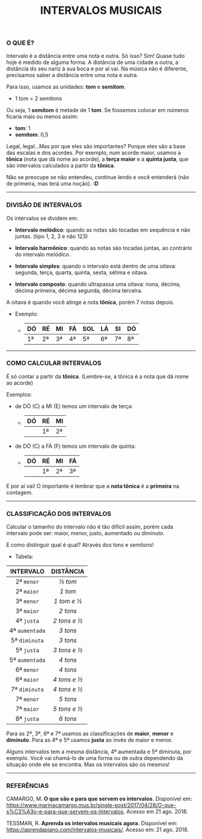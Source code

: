 <h1 align = "center">INTERVALOS MUSICAIS</h1>

<br>

### O QUE É?

Intervalo é a distância entre uma nota e outra. Só isso? Sim! Quase tudo hoje é medido de alguma forma. A distância de uma cidade a outra, a distância do seu nariz à sua boca e por aí vai. Na música não é diferente, precisamos saber a distância entre uma nota e outra.

Para isso, usamos as unidades: **tom** e **semitom**.

- 1 tom = 2 semitons

Ou seja, 1 **semitom** é metade de 1 **tom**. Se fossemos colocar em números ficaria mais ou menos assim:

- **tom**: 1
- **semitom**: 0,5

Legal, legal...Mas por que eles são importantes? Porque eles são a base das escalas e dos acordes. Por exemplo, num acorde maior, usamos a **tônica** (nota que dá nome ao acorde), a **terça maior** e a **quinta justa**, que são intervalos calculados a partir da **tônica**.

Não se preocupe se não entendeu, continue lendo e você entenderá (não de primeira, mas terá uma noção). **:D**

___

### DIVISÃO DE INTERVALOS

Os intervalos se dividem em:

- **Intervalo melódico**: quando as notas são tocadas em sequência e não juntas. (tipo 1, 2, 3 e não 123)

- **Intervalo harmônico**: quando as notas são tocadas juntas, ao contrário do intervalo melódico.

- **Intervalo simples**: quando o intervalo está dentro de uma oitava: segunda, terça, quarta, quinta, sexta, sétima e oitava.

- **Intervalo composto**: quando ultrapassa uma oitava: nona, décima, décima primeira, décima segunda, décima terceira.

A oitava é quando você atinge a nota **tônica**, porém 7 notas depois.

- Exemplo:

	- | DÓ | RÉ | MI | FÁ | SOL | LÁ | SI | DÓ |
	  | -  | -  | -  | -  |  -  | -  | -  |  - |
	  | 1ª | 2ª | 3ª | 4ª | 5ª  | 6ª | 7ª | 8ª |

___

### COMO CALCULAR INTERVALOS

É só contar a partir da **tônica**. (Lembre-se, a tônica é a nota que dá nome ao acorde)

Exemplos:

- de DÓ (C) a MI (E) temos um intervalo de terça:

	- | DÓ | RÉ | MI |
  	  | -  | -  | -  |
          | 1ª | 2ª | 3ª |


- de DÓ (C) a FÁ (F) temos um intervalo de quinta:

	- | DÓ | RÉ | MI | FÁ |
  	  | -  | -  | -  | -  |
          | 1ª | 2ª | 3ª | 4ª |

E por aí vai! O importante é lembrar que a **nota tônica** é a **primeira** na contagem.

___

### CLASSIFICAÇÃO DOS INTERVALOS

Calcular o tamanho do intervalo não é tão difícil assim, porém cada intervalo pode ser: maior, menor, justo, aumentado ou diminuto.

E como distinguir qual é qual? Através dos tons e semitons!

- Tabela:

|   INTERVALO    |   DISTÂNCIA  |
|      :-:       |     :-:      |
| 2ª `menor`     | *½ tom*      |
| 2ª `maior`     | *1 tom*      |
| 3ª `menor`     | *1 tom e ½*  |
| 3ª `maior`     | *2 tons*     |
| 4ª `justa`     | *2 tons e ½* |
| 4ª `aumentada` | *3 tons*     |
| 5ª `diminuta`  | *3 tons*     |
| 5ª `justa`     | *3 tons e ½* |
| 5ª `aumentada` | *4 tons*     |
| 6ª `menor`     | *4 tons*     |
| 6ª `maior`     | *4 tons e ½* |
| 7ª `diminuta`  | *4 tons e ½* |
| 7ª `menor`     | *5 tons*     |
| 7ª `maior`     | *5 tons e ½* |
| 8ª `justa`     | *6 tons*     |

Para as 2ª, 3ª, 6ª e 7ª usamos as classificações de **maior**, **menor** e **diminuto**. Para as 4ª e 5ª usamos **justa** ao invés de maior e menor.

Alguns intervalos tem a mesma distância, 4ª aumentada e 5ª diminuta, por exemplo. Você vai chamá-lo de uma forma ou de outra dependendo da situação onde ele se encontra. Mas os intervalos são os mesmos!

___


### REFERÊNCIAS

CAMARGO, M. **O que são e para que servem os intervalos**. Disponível em: <https://www.marinacamargo.mus.br/single-post/2017/04/28/O-que-s%C3%A3o-e-para-que-servem-os-Intervalos>. Acesso em 21 ago. 2018.

TESSMAN, R. **Aprenda os intervalos musicais agora**. Disponível em: <https://aprendapiano.com/intervalos-musicais/>. Acesso em: 21 ago. 2018.

